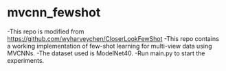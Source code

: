 # mvcnn_fewshot
-This repo is modified from https://github.com/wyharveychen/CloserLookFewShot
-This repo contains a working implementation of few-shot learning for multi-view data using MVCNNs. 
-The dataset used is ModelNet40.
-Run main.py to start the experiments.

